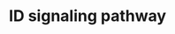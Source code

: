 ---
annotations:
- id: PW:0001372
  parent: regulatory pathway
  type: Pathway Ontology
  value: Inhibitor of DNA binding signaling pathway
authors:
- MaintBot
- AlexanderPico
- Christine Chichester
- Eweitz
description: 'Inhibitor of DNA binding (ID) proteins are members of the helix-loop-helix
  (HLH) family of proteins which lack a DNA binding domain themselves but bind to
  other family members inhibiting their DNA binding capacity. This family of proteins
  is comprised of IDs 1, 2, 3 and 4. They can be stimulated by ligands such as the
  Vascular Endothelial Growth Factor (VEGF), TGF beta and the T cell receptor.  Source:
  NetPath http://www.netpath.org/pathways?path_id=NetPath_5'
last-edited: 2021-12-23
organisms:
- Pan troglodytes
redirect_from:
- /index.php/Pathway:WP934
- /instance/WP934
- /instance/WP934_r120691
revision: r120691
schema-jsonld:
- '@context': https://schema.org/
  '@id': https://wikipathways.github.io/pathways/WP934.html
  '@type': Dataset
  creator:
    '@type': Organization
    name: WikiPathways
  description: 'Inhibitor of DNA binding (ID) proteins are members of the helix-loop-helix
    (HLH) family of proteins which lack a DNA binding domain themselves but bind to
    other family members inhibiting their DNA binding capacity. This family of proteins
    is comprised of IDs 1, 2, 3 and 4. They can be stimulated by ligands such as the
    Vascular Endothelial Growth Factor (VEGF), TGF beta and the T cell receptor.  Source:
    NetPath http://www.netpath.org/pathways?path_id=NetPath_5'
  keywords:
  - ACVRL1
  - ATF3
  - BMP2
  - BMP6
  - BMPR2
  - CCNA2
  - CCNE1
  - CD40LG
  - CDK2
  - CTNNB1
  - EGF
  - ELK3
  - ELK4
  - FLT1
  - HES1
  - ID1
  - ID3
  - ID4
  - IFI16
  - IGF1
  - IGF1R
  - IRS1
  - KDR
  - MSC
  - MYF5
  - MYF6
  - MYOD1
  - NFKB1
  - NGF
  - PAX2
  - PAX5
  - PAX8
  - PSMD4
  - RB1
  - RBL1
  - RBL2
  - RELA
  - SMAD1
  - SMAD3
  - SMAD4
  - SMAD5
  - SREBF1
  - TCF12
  - TCF7L2
  - TERT
  - TGIF1
  license: CC0
  name: ID signaling pathway
seo: CreativeWork
title: ID signaling pathway
wpid: WP934
---